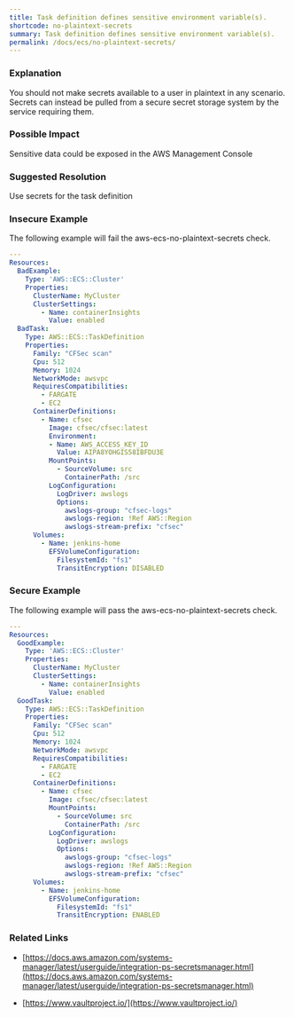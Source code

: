 ```yaml
---
title: Task definition defines sensitive environment variable(s).
shortcode: no-plaintext-secrets
summary: Task definition defines sensitive environment variable(s). 
permalink: /docs/ecs/no-plaintext-secrets/
---
```


### Explanation

You should not make secrets available to a user in plaintext in any scenario. Secrets can instead be pulled from a secure secret storage system by the service requiring them.

### Possible Impact
Sensitive data could be exposed in the AWS Management Console

### Suggested Resolution
Use secrets for the task definition


### Insecure Example

The following example will fail the aws-ecs-no-plaintext-secrets check.

```yaml
---
Resources:
  BadExample:
    Type: 'AWS::ECS::Cluster'
    Properties:
      ClusterName: MyCluster
      ClusterSettings:
        - Name: containerInsights
          Value: enabled
  BadTask:
    Type: AWS::ECS::TaskDefinition
    Properties:
      Family: "CFSec scan"
      Cpu: 512
      Memory: 1024
      NetworkMode: awsvpc
      RequiresCompatibilities:
        - FARGATE
        - EC2
      ContainerDefinitions:
        - Name: cfsec
          Image: cfsec/cfsec:latest
          Environment: 
          - Name: AWS_ACCESS_KEY_ID 
            Value: AIPA8YOHGIS58IBFDU3E
          MountPoints:
            - SourceVolume: src
              ContainerPath: /src
          LogConfiguration:
            LogDriver: awslogs
            Options:
              awslogs-group: "cfsec-logs"
              awslogs-region: !Ref AWS::Region
              awslogs-stream-prefix: "cfsec"
      Volumes:
        - Name: jenkins-home
          EFSVolumeConfiguration:
            FilesystemId: "fs1"
            TransitEncryption: DISABLED
```



### Secure Example

The following example will pass the aws-ecs-no-plaintext-secrets check.

```yaml
---
Resources:
  GoodExample:
    Type: 'AWS::ECS::Cluster'
    Properties:
      ClusterName: MyCluster
      ClusterSettings:
        - Name: containerInsights
          Value: enabled
  GoodTask:
    Type: AWS::ECS::TaskDefinition
    Properties:
      Family: "CFSec scan"
      Cpu: 512
      Memory: 1024
      NetworkMode: awsvpc
      RequiresCompatibilities:
        - FARGATE
        - EC2
      ContainerDefinitions:
        - Name: cfsec
          Image: cfsec/cfsec:latest
          MountPoints:
            - SourceVolume: src
              ContainerPath: /src
          LogConfiguration:
            LogDriver: awslogs
            Options:
              awslogs-group: "cfsec-logs"
              awslogs-region: !Ref AWS::Region
              awslogs-stream-prefix: "cfsec"
      Volumes:
        - Name: jenkins-home
          EFSVolumeConfiguration:
            FilesystemId: "fs1"
            TransitEncryption: ENABLED

```




### Related Links


- [https://docs.aws.amazon.com/systems-manager/latest/userguide/integration-ps-secretsmanager.html](https://docs.aws.amazon.com/systems-manager/latest/userguide/integration-ps-secretsmanager.html)

- [https://www.vaultproject.io/](https://www.vaultproject.io/)


